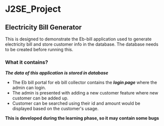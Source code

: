 # J2SE_Project
## Electricity Bill Generator

This is designed to demonstrate the Eb-bill application used to generate electricity bill and store customer info in the database. The database needs to be created before running this.

### What it contains?
***The data of this application is stored in database***
- The Eb bill portal for eb bill collector contains the ***login page*** where the admin can login.
- The admin is presented with adding a new customer feature where new customer can be added up.
- Customer can be searched using their id and amount would be displayed based on the customer's usage.


**This is developed during the learning phase, so it may contain some bugs**



